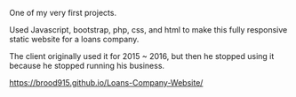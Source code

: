 One of my very first projects.

Used Javascript, bootstrap, php, css, and html to make this fully responsive static website for a loans company.

The client originally used it for 2015 ~ 2016, but then he stopped using it because he stopped running his business.

https://brood915.github.io/Loans-Company-Website/
